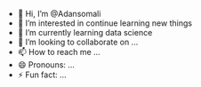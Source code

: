 - 👋 Hi, I’m @Adansomali
- 👀 I’m interested in continue learning new things 
- 🌱 I’m currently learning  data science 
- 💞️ I’m looking to collaborate on ...
- 📫 How to reach me ...
- 😄 Pronouns: ...
- ⚡ Fun fact: ...

<!---
Adansomali/Adansomali is a ✨ special ✨ repository because its `README.md` (this file) appears on your GitHub profile.
You can click the Preview link to take a look at your changes.
--->
